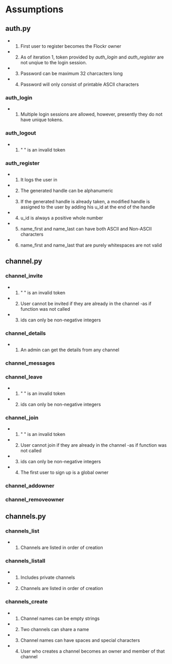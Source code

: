 # Assumptions

## auth.py
- 1. First user to register becomes the Flockr owner
- 2. As of iteration 1, token provided by *auth_login* and *auth_register* are not unqiue to the login session.
- 3. Password can be maximum 32 charcacters long
- 4. Password will only consist of printable ASCII characters

### auth_login
- 1. Multiple login sessions are allowed, however, presently they do not have unique tokens.

### auth_logout
- 1. " " is an invalid token

### auth_register
- 1. It logs the user in
- 2. The generated handle can be alphanumeric
- 3. If the generated handle is already taken, a modified handle is assigned to the user by adding his u_id at the end of the handle
- 4. u_id is always a positive whole number
- 5. name_first and name_last can have both ASCII and Non-ASCII characters
- 6. name_first and name_last that are purely whitespaces are not valid


## channel.py

### channel_invite
- 1. " " is an invalid token
- 2. User cannot be invited if they are already in the channel -as if function was not called
- 3. ids can only be non-negative integers

### channel_details
- 1. An admin can get the details from any channel

### channel_messages

### channel_leave
- 1. " " is an invalid token
- 2. ids can only be non-negative integers

### channel_join
- 1. " " is an invalid token
- 2. User cannot join if they are already in the channel -as if function was not called
- 3. ids can only be non-negative integers
- 4. The first user to sign up is a global owner

### channel_addowner

### channel_removeowner


## channels.py

### channels_list
- 1. Channels are listed in order of creation

### channels_listall
- 1. Includes private channels
- 2. Channels are listed in order of creation

### channels_create
- 1. Channel names can be empty strings
- 2. Two channels can share a name
- 3. Channel names can have spaces and special characters
- 4. User who creates a channel becomes an owner and member of that channel